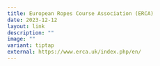 ```yaml
---
title: European Ropes Course Association (ERCA)
date: 2023-12-12
layout: link
description: ""
image: ""
variant: tiptap
external: https://www.erca.uk/index.php/en/
---
```

